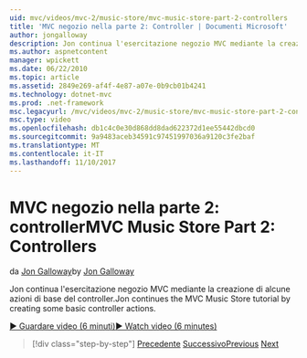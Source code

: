 ```yaml
---
uid: mvc/videos/mvc-2/music-store/mvc-music-store-part-2-controllers
title: 'MVC negozio nella parte 2: Controller | Documenti Microsoft'
author: jongalloway
description: Jon continua l'esercitazione negozio MVC mediante la creazione di alcune azioni di base del controller.
ms.author: aspnetcontent
manager: wpickett
ms.date: 06/22/2010
ms.topic: article
ms.assetid: 2849e269-af4f-4e87-a07e-0b9cb01b4241
ms.technology: dotnet-mvc
ms.prod: .net-framework
msc.legacyurl: /mvc/videos/mvc-2/music-store/mvc-music-store-part-2-controllers
msc.type: video
ms.openlocfilehash: db1c4c0e30d868dd8dad622372d1ee55442dbcd0
ms.sourcegitcommit: 9a9483aceb34591c97451997036a9120c3fe2baf
ms.translationtype: MT
ms.contentlocale: it-IT
ms.lasthandoff: 11/10/2017
---
```

<a name="mvc-music-store-part-2-controllers"></a><span data-ttu-id="6855e-103">MVC negozio nella parte 2: controller</span><span class="sxs-lookup"><span data-stu-id="6855e-103">MVC Music Store Part 2: Controllers</span></span>
====================
<span data-ttu-id="6855e-104">da [Jon Galloway](https://github.com/jongalloway)</span><span class="sxs-lookup"><span data-stu-id="6855e-104">by [Jon Galloway](https://github.com/jongalloway)</span></span>

<span data-ttu-id="6855e-105">Jon continua l'esercitazione negozio MVC mediante la creazione di alcune azioni di base del controller.</span><span class="sxs-lookup"><span data-stu-id="6855e-105">Jon continues the MVC Music Store tutorial by creating some basic controller actions.</span></span>

[<span data-ttu-id="6855e-106">&#9654; Guardare video (6 minuti)</span><span class="sxs-lookup"><span data-stu-id="6855e-106">&#9654; Watch video (6 minutes)</span></span>](https://channel9.msdn.com/Blogs/ASP-NET-Site-Videos/mvc-music-store-part-2-controllers)

>[!div class="step-by-step"]
<span data-ttu-id="6855e-107">[Precedente](mvc-music-store-part-1-intro-tools-and-project-structure.md)
[Successivo](mvc-music-store-part-3-views-and-viewmodels.md)</span><span class="sxs-lookup"><span data-stu-id="6855e-107">[Previous](mvc-music-store-part-1-intro-tools-and-project-structure.md)
[Next](mvc-music-store-part-3-views-and-viewmodels.md)</span></span>
